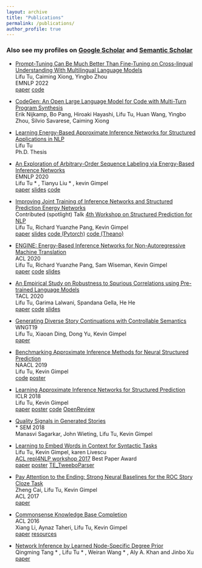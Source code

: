```yaml
---
layout: archive
title: "Publications"
permalink: /publications/
author_profile: true
---
```


### Also see my profiles on [Google Scholar](https://scholar.google.com/citations?hl=en&user=nSJrzBwAAAAJ) and [Semantic Scholar](https://www.semanticscholar.org/author/Lifu-Tu/3376969)

- [Prompt-Tuning Can Be Much Better Than Fine-Tuning on Cross-lingual Understanding With Multilingual Language Models](https://arxiv.org/pdf/2210.12360.pdf)
<br/> Lifu Tu, Caiming Xiong, Yingbo Zhou
<br/> EMNLP 2022 
<br/> [paper](https://arxiv.org/pdf/2210.12360.pdf) [code](https://github.com/salesforce/MPT)

- [CodeGen: An Open Large Language Model for Code with Multi-Turn Program Synthesis](https://arxiv.org/abs/2203.13474)
<br/> Erik Nijkamp, Bo Pang, Hiroaki Hayashi, Lifu Tu, Huan Wang, Yingbo Zhou, Silvio Savarese, Caiming Xiong

- [Learning Energy-Based Approximate Inference Networks for Structured Applications in NLP](https://arxiv.org/pdf/2108.12522.pdf)
<br/> Lifu Tu
<br/> Ph.D. Thesis


- [An Exploration of Arbitrary-Order Sequence Labeling via Energy-Based Inference Networks](https://arxiv.org/pdf/2010.02789.pdf)
<br/> EMNLP 2020
<br/> Lifu Tu * , Tianyu Liu * , kevin Gimpel
<br/> [paper](https://arxiv.org/abs/2010.02789.pdf") [slides](http://lifu-tu.github.io/files/HighOrderEMNLP2020.pdf) [code](https://github.com/tyliupku/Arbitrary-Order-Infnet)


- [Improving Joint Training of Inference Networks and Structured Prediction Energy Networks](https://arxiv.org/abs/1911.02891)
<br/> Contributed (spotlight) Talk [4th Workshop on Structured Prediction for NLP](https://structuredprediction.github.io/SPNLP20/schedule/)
<br/> Lifu Tu, Richard Yuanzhe Pang, Kevin Gimpel
<br/> [paper]()  [slides](http://lifu-tu.github.io/files/spnlpEMNLP2020.pdf)  [code (Pytorch)](https://github.com/tyliupku/Arbitrary-Order-Infnet)  [code (Theano)](https://github.com/lifu-tu/adv_infnet_joint")


- [ENGINE: Energy-Based Inference Networks for Non-Autoregressive Machine Translation](https://arxiv.org/abs/2005.00850)
<br/> ACL 2020
<br/> Lifu Tu, Richard Yuanzhe Pang, Sam Wiseman, Kevin Gimpel
<br/> [paper](https://arxiv.org/abs/2005.00850) [code](https://github.com/lifu-tu/ENGINE) [slides](http://lifu-tu.github.io/files/ACL2020Talk.pdf)


- [An Empirical Study on Robustness to Spurious Correlations using Pre-trained Language Models](https://arxiv.org/abs/2007.06778)
<br/> TACL 2020
<br/> Lifu Tu, Garima Lalwani, Spandana Gella, He He
<br/> [paper](https://arxiv.org/abs/2007.06778) [code](https://github.com/lifu-tu/Study-NLP-Robustness) [slides](http://lifu-tu.github.io/files/TACL2020.pdf)

- [Generating Diverse Story Continuations with Controllable Semantics](https://arxiv.org/pdf/1909.13434.pdf)
<br/> WNGT19
<br/> Lifu Tu, Xiaoan Ding, Dong Yu, Kevin Gimpel
<br/> [paper](https://arxiv.org/pdf/1909.13434.pdf)

- [Benchmarking Approximate Inference Methods for Neural Structured Prediction](https://arxiv.org/abs/1904.01138)
<br/> NAACL 2019
<br/> Lifu Tu, Kevin Gimpel
<br/> [code](https://github.com/lifu-tu/BenchmarkingApproximateInference) [poster](http://lifu-tu.github.io/files/Benchmarking_Approximate_Inference_poster.pdf)
 
- [Learning Approximate Inference Networks for Structured Prediction](https://arxiv.org/abs/1803.03376)
<br/> ICLR 2018
<br/> Lifu Tu, Kevin Gimpel
<br/> [paper]() [poster](http://lifu-tu.github.io/files/InfNet_poster.pdf) [code](https://github.com/lifu-tu/INFNET) [OpenReview](https://openreview.net/forum?id=H1WgVz-AZ) 


- [Quality Signals in Generated Stories](http://ttic.uchicago.edu/~kgimpel/papers/sagarkar+etal.starsem18.pdf) 
<br/> * SEM 2018
<br/> Manasvi Sagarkar, John Wieting, Lifu Tu, Kevin Gimpel

 - [Learning to Embed Words in Context for Syntactic Tasks](https://arxiv.org/abs/1706.02807)
<br/> Lifu Tu, Kevin Gimpel, karen Livescu
<br/> [ACL repl4NLP workshop 2017](https://sites.google.com/site/repl4nlp2017/accepted-papers) Best Paper Award
<br/> [paper](https://arxiv.org/abs/1706.02807) [poster](http://lifu-tu.github.io/files/rep4nlp.pdf) [TE\_TweeboParser](https://github.com/lifu-tu/TE_TweeboParser")


- [Pay Attention to the Ending: Strong Neural Baselines for the ROC Story Cloze Task](https://aclanthology.org/P17-2097/)
<br/> Zheng Cai, Lifu Tu, Kevin Gimpel
<br/> ACL 2017
<br/> [paper](https://aclanthology.org/P17-2097/)


- [Commonsense Knowledge Base Completion](http://aclweb.org/anthology/P16-1137)
<br/> ACL 2016
<br/> Xiang Li, Aynaz Taheri, Lifu Tu, Kevin Gimpel
<br/> [paper](http://aclweb.org/anthology/P16-1137) [resources](http://ttic.uchicago.edu/~kgimpel/commonsense.html)


- [Network Inference by Learned Node-Specific Degree Prior](https://arxiv.org/pdf/1602.02386v1.pdf)
<br/> Qingming Tang * , Lifu Tu * , Weiran Wang * , Aly A. Khan and Jinbo Xu
<br/> [paper](https://arxiv.org/pdf/1602.02386v1.pdf)

<!--
#{% if author.googlescholar %}
  You can also find my articles on <u><a href="{{author.googlescholar}}">my Google Scholar profile</a>.</u>
#{% endif %}

#{% include base_path %}

#{% for post in site.publications reversed %}
#  {% include archive-single.html %}
#{% endfor %}

-->
